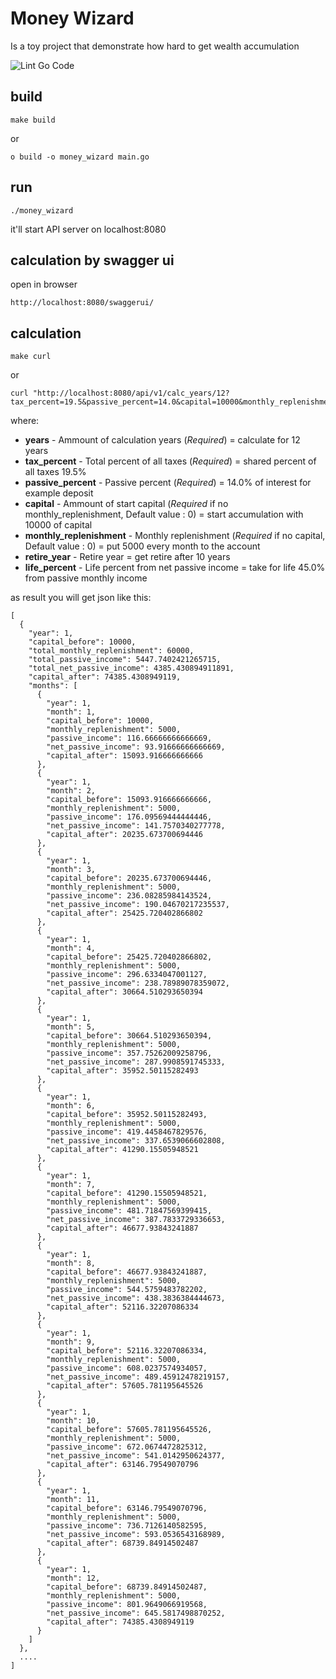 # Money Wizard

Is a toy project that demonstrate how hard to get wealth accumulation

![Lint Go Code](https://github.com/nakonechniyd/money_wizard/workflows/Lint%20Go%20Code/badge.svg)

## build
```
make build
```
or
```
o build -o money_wizard main.go
```

## run
```
./money_wizard
```
it'll start API server on localhost:8080

## calculation by swagger ui
open in browser
```
http://localhost:8080/swaggerui/
```

## calculation

```
make curl
```
or
```
curl "http://localhost:8080/api/v1/calc_years/12?tax_percent=19.5&passive_percent=14.0&capital=10000&monthly_replenishment=5000&retire_year=10&life_percent=45.0"
```
where:
- **years** - Ammount of calculation years (*Required*) = calculate for 12 years
- **tax_percent** - Total percent of all taxes (*Required*) = shared percent of all taxes 19.5%
- **passive_percent** - Passive percent (*Required*) = 14.0% of interest for example deposit
- **capital** - Ammount of start capital (*Required* if no monthly_replenishment, Default value : 0) = start accumulation with 10000 of capital
- **monthly_replenishment** - Monthly replenishment (*Required* if no capital, Default value : 0) = put 5000 every month to the account
- **retire_year** - Retire year = get retire after 10 years
- **life_percent** - Life percent from net passive income = take for life 45.0% from passive monthly income

as result you will get json like this:
```
[
  {
    "year": 1,
    "capital_before": 10000,
    "total_monthly_replenishment": 60000,
    "total_passive_income": 5447.7402421265715,
    "total_net_passive_income": 4385.430894911891,
    "capital_after": 74385.4308949119,
    "months": [
      {
        "year": 1,
        "month": 1,
        "capital_before": 10000,
        "monthly_replenishment": 5000,
        "passive_income": 116.66666666666669,
        "net_passive_income": 93.91666666666669,
        "capital_after": 15093.916666666666
      },
      {
        "year": 1,
        "month": 2,
        "capital_before": 15093.916666666666,
        "monthly_replenishment": 5000,
        "passive_income": 176.09569444444446,
        "net_passive_income": 141.7570340277778,
        "capital_after": 20235.673700694446
      },
      {
        "year": 1,
        "month": 3,
        "capital_before": 20235.673700694446,
        "monthly_replenishment": 5000,
        "passive_income": 236.08285984143524,
        "net_passive_income": 190.04670217235537,
        "capital_after": 25425.720402866802
      },
      {
        "year": 1,
        "month": 4,
        "capital_before": 25425.720402866802,
        "monthly_replenishment": 5000,
        "passive_income": 296.6334047001127,
        "net_passive_income": 238.78989078359072,
        "capital_after": 30664.510293650394
      },
      {
        "year": 1,
        "month": 5,
        "capital_before": 30664.510293650394,
        "monthly_replenishment": 5000,
        "passive_income": 357.75262009258796,
        "net_passive_income": 287.9908591745333,
        "capital_after": 35952.50115282493
      },
      {
        "year": 1,
        "month": 6,
        "capital_before": 35952.50115282493,
        "monthly_replenishment": 5000,
        "passive_income": 419.4458467829576,
        "net_passive_income": 337.6539066602808,
        "capital_after": 41290.15505948521
      },
      {
        "year": 1,
        "month": 7,
        "capital_before": 41290.15505948521,
        "monthly_replenishment": 5000,
        "passive_income": 481.71847569399415,
        "net_passive_income": 387.7833729336653,
        "capital_after": 46677.93843241887
      },
      {
        "year": 1,
        "month": 8,
        "capital_before": 46677.93843241887,
        "monthly_replenishment": 5000,
        "passive_income": 544.5759483782202,
        "net_passive_income": 438.3836384444673,
        "capital_after": 52116.32207086334
      },
      {
        "year": 1,
        "month": 9,
        "capital_before": 52116.32207086334,
        "monthly_replenishment": 5000,
        "passive_income": 608.0237574934057,
        "net_passive_income": 489.45912478219157,
        "capital_after": 57605.781195645526
      },
      {
        "year": 1,
        "month": 10,
        "capital_before": 57605.781195645526,
        "monthly_replenishment": 5000,
        "passive_income": 672.0674472825312,
        "net_passive_income": 541.0142950624377,
        "capital_after": 63146.79549070796
      },
      {
        "year": 1,
        "month": 11,
        "capital_before": 63146.79549070796,
        "monthly_replenishment": 5000,
        "passive_income": 736.7126140582595,
        "net_passive_income": 593.0536543168989,
        "capital_after": 68739.84914502487
      },
      {
        "year": 1,
        "month": 12,
        "capital_before": 68739.84914502487,
        "monthly_replenishment": 5000,
        "passive_income": 801.9649066919568,
        "net_passive_income": 645.5817498870252,
        "capital_after": 74385.4308949119
      }
    ]
  },
  ....
]
```

